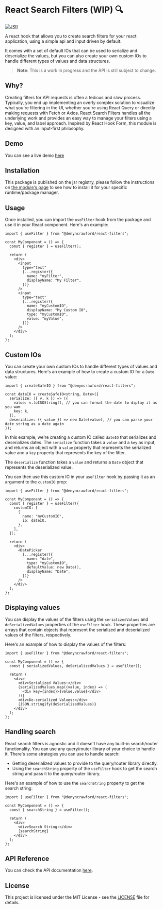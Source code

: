 # React Search Filters (WIP) 🔍

[![JSR](https://jsr.io/badges/@denyncrawford/react-filters)](https://jsr.io/@denyncrawford/react-filters)

A react hook that allows you to create search filters for your react application, using a simple api and input driven by default.

It comes with a set of default IOs that can be used to serialize and deserialize the values, but you can also create your own custom IOs to handle different types of values and data structures.

> **Note:** This is a work in progress and the API is still subject to change.

## Why?

Creating filters for API requests is often a tedious and slow process. Typically, you end up implementing an overly complex solution to visualize what you're filtering in the UI, whether you're using React Query or directly making requests with Fetch or Axios. React Search Filters handles all the underlying work and provides an easy way to manage your filters using a key, value, and label approach. Inspired by React Hook Form, this module is designed with an input-first philosophy.

## Demo

You can see a live demo [here](https://react-filters.deno.dev)

## Installation

This package is published on the jsr registry, please follow the instructions on [the module's page](https://jsr.io/@denyncrawford/react-filters) to see how to install it for your specific runtime/package manager.

## Usage

Once installed, you can import the `useFilter` hook from the package and use it in your React component. Here's an example:

```tsx
import { useFilter } from "@denyncrawford/react-filters";

const MyComponent = () => {
  const { register } = useFilter();

  return (
    <div>
      <input
        type="text"
        {...register({
          name: "myFilter",
          displayName: "My Filter",
        })}
      />
      <input
        type="text"
        {...register({
          name: "myCustomIO",
          displayName: "My Custom IO",
          type: "myCustomIO",
          value: "myValue",
        })}
      />
    </div>
  );
};
```

## Custom IOs

You can create your own custom IOs to handle different types of values and data structures. Here's an example of how to create a custom IO for a `Date` value:

```tsx
import { createSafeIO } from "@denyncrawford/react-filters";

const dateIO = createSafeIO<string, Date>({
  serialize: ({ v, k }) => ({
    value: v.toISOString(), // you can format the date to diplay it as you wan
    key: k,
  }),
  deserialize: ({ value }) => new Date(value), // you can parse your date string as a date again
});
```

In this example, we're creating a custom IO called `dateIO` that serializes and deserializes dates. The `serialize` function takes a `value` and a `key` as input, and returns an object with a `value` property that represents the serialized value and a `key` property that represents the key of the filter.

The `deserialize` function takes a `value` and returns a `Date` object that represents the deserialized value.

You can then use this custom IO in your `useFilter` hook by passing it as an argument to the `customIO` prop:

```tsx
import { useFilter } from "@denyncrawford/react-filters";

const MyComponent = () => {
  const { register } = useFilter({
    customIO: [
      {
        name: "myCustomIO",
        io: dateIO,
      },
    ],
  });

  return (
    <div>
      <DatePicker
        {...register({
          name: "date",
          type: "myCustomIO",
          defaultValue: new Date(),
          displayName: "Date",
        })}
      />
    </div>
  );
};
```

## Displaying values

You can display the values of the filters using the `serializedValues` and `deSerializedValues` properties of the `useFilter` hook. These properties are arrays that contain objects that represent the serialized and deserialized values of the filters, respectively.

Here's an example of how to display the values of the filters:

```tsx
import { useFilter } from "@denyncrawford/react-filters";

const MyComponent = () => {
  const { serializedValues, deSerializedValues } = useFilter();

  return (
    <div>
      <div>Serialized Values:</div>
      {serializedValues.map((value, index) => (
        <div key={index}>{value.value}</div>
      ))}
      <div>De-serialized Values:</div>
      {JSON.stringify(deSerializedValues)}
    </div>
  );
};
```

## Handling search

React search filters is agnostic and it doesn't have any built-in search/router functionality. You can use any query/router library of your choice to handle it. There's some strategies you can use to handle search:

- Getting deserialized values to provide to the query/router library directly.
- Using the `searchString` property of the `useFilter` hook to get the search string and pass it to the query/router library.

Here's an example of how to use the `searchString` property to get the search string:

```tsx
import { useFilter } from "@denyncrawford/react-filters";

const MyComponent = () => {
  const { searchString } = useFilter();

  return (
    <div>
      <div>Search String:</div>
      {searchString}
    </div>
  );
};
```

## API Reference

You can check the API documentation [here](https://jsr.io/@denyncrawford/react-filters/doc).

## License

This project is licensed under the MIT License - see the [LICENSE](LICENSE) file for details.
